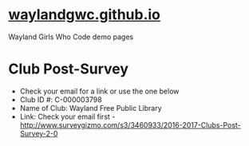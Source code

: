 # [waylandgwc.github.io](http://waylandgwc.github.io)
Wayland Girls Who Code demo pages

# Club Post-Survey
* Check your email for a link or use the one below
* Club ID #: C-000003798
* Name of Club: Wayland Free Public Library
* Link: Check your email first - http://www.surveygizmo.com/s3/3460933/2016-2017-Clubs-Post-Survey-2-0
